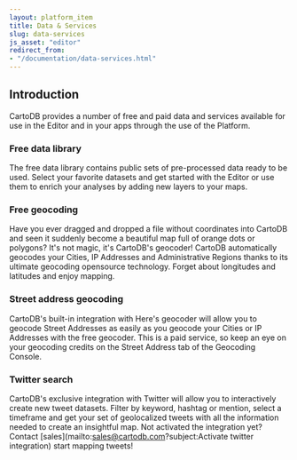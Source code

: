 ```yaml
---
layout: platform_item
title: Data & Services
slug: data-services
js_asset: "editor"
redirect_from:
- "/documentation/data-services.html"
---
```


## Introduction

CartoDB provides a number of free and paid data and services available for use in the Editor and in your apps through the use of the Platform. 

### Free data library

The free data library contains public sets of pre-processed data ready to be used. Select your favorite datasets and get started with the Editor or use them to enrich your analyses by adding new layers to your maps.

### Free geocoding

Have you ever dragged and dropped a file without coordinates into CartoDB and seen it suddenly become a beautiful map full of orange dots or polygons? It's not magic, it's CartoDB's geocoder! CartoDB automatically geocodes your Cities, IP Addresses and Administrative Regions thanks to its ultimate geocoding opensource technology. Forget about longitudes and latitudes and enjoy mapping.

### Street address geocoding

CartoDB's built-in integration with Here's geocoder will allow you to geocode Street Addresses as easily as you geocode your Cities or IP Addresses with the free geocoder. This is a paid service, so keep an eye on your geocoding credits on the Street Address tab of the Geocoding Console. 

### Twitter search

CartoDB's exclusive integration with Twitter will allow you to interactively create new tweet datasets. Filter by keyword, hashtag or mention, select a timeframe and get your set of geolocalized tweets with all the information needed to create an insightful map. Not activated the integration yet? Contact [sales](mailto:sales@cartodb.com?subject:Activate twitter integration) start mapping tweets!
